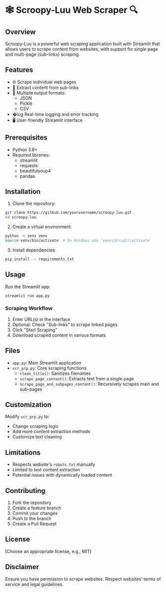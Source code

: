 # 🕸️ Scroopy-Luu Web Scraper 🔍

## Overview
Scroopy-Luu is a powerful web scraping application built with Streamlit that allows users to scrape content from websites, with support for single page and multi-page (sub-links) scraping.

## Features
- 🌐 Scrape individual web pages
- 🔗 Extract content from sub-links
- 💾 Multiple output formats:
  - JSON
  - Pickle
  - CSV
- �log Real-time logging and error tracking
- 🖥️ User-friendly Streamlit interface

## Prerequisites
- Python 3.8+
- Required libraries:
  - streamlit
  - requests
  - beautifulsoup4
  - pandas

## Installation
1. Clone the repository:
```bash
git clone https://github.com/yourusername/scroopy-luu.git
cd scroopy-luu
```

2. Create a virtual environment:
```bash
python -m venv venv
source venv/bin/activate  # On Windows use `venv\Scripts\activate`
```

3. Install dependencies:
```bash
pip install -r requirements.txt
```

## Usage
Run the Streamlit app:
```bash
streamlit run app.py
```

### Scraping Workflow
1. Enter URL(s) in the interface
2. Optional: Check "Sub-links" to scrape linked pages
3. Click "Start Scraping"
4. Download scraped content in various formats

## Files
- `app.py`: Main Streamlit application
- `scr_prp.py`: Core scraping functions
  - `clean_title()`: Sanitizes filenames
  - `scrape_page_content()`: Extracts text from a single page
  - `scrape_page_and_subpages_content()`: Recursively scrapes main and sub-pages

## Customization
Modify `scr_prp.py` to:
- Change scraping logic
- Add more content extraction methods
- Customize text cleaning

## Limitations
- Respects website's `robots.txt` manually
- Limited to text content extraction
- Potential issues with dynamically loaded content

## Contributing
1. Fork the repository
2. Create a feature branch
3. Commit your changes
4. Push to the branch
5. Create a Pull Request

## License
[Choose an appropriate license, e.g., MIT]

## Disclaimer
Ensure you have permission to scrape websites. Respect websites' terms of service and legal guidelines.
